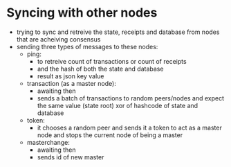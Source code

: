 # Syncing with other nodes

- trying to sync and retreive the state, receipts and database from nodes that are acheiving consensus
- sending three types of messages to these nodes:
    - ping: 
        - to retreive count of transactions or count of receipts
        - and the hash of both the state and database
        - result as json key value
    - transaction (as a master node):
        - awaiting then
        - sends a batch of transactions to random peers/nodes and expect the same value (state root) xor of hashcode of state and database
    - token:
        - it chooses a random peer and sends it a token to act as a master node and stops the current node of being a master
    - masterchange:
        - awaiting then
        - sends id of new master